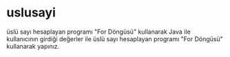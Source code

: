 # uslusayi
üslü sayı hesaplayan programı "For Döngüsü" kullanarak
Java ile kullanıcının girdiği değerler ile üslü sayı hesaplayan programı "For Döngüsü" kullanarak yapınız.
